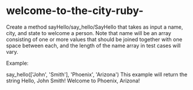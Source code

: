 # welcome-to-the-city-ruby-
Create a method sayHello/say_hello/SayHello that takes as input a name, city, and state to welcome a person. Note that name will be an array consisting of one or more values that should be joined together with one space between each, and the length of the name array in test cases will vary.

Example:

say_hello(['John', 'Smith'], 'Phoenix', 'Arizona')
This example will return the string Hello, John Smith! Welcome to Phoenix, Arizona!